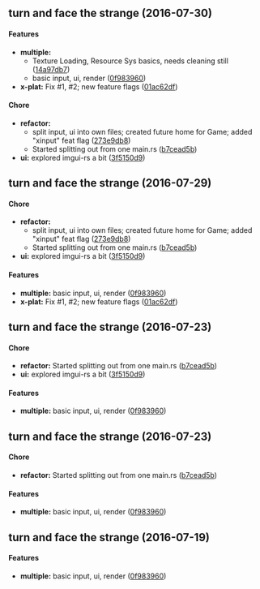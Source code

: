 <a name=""></a>
##  turn and face the strange (2016-07-30)


#### Features

* **multiple:**
  *  Texture Loading, Resource Sys basics, needs cleaning still ([14a97db7](https://gitlab.com/daholland/grimalpha/commit/14a97db702e0d4c63e416c59f54a0cdedd090d1a))
  *  basic input, ui, render ([0f983960](https://gitlab.com/daholland/grimalpha/commit/0f983960cc3398bcba405f72992741a43461b124))
* **x-plat:**  Fix #1, #2; new feature flags ([01ac62df](https://gitlab.com/daholland/grimalpha/commit/01ac62df73200d5bd1cbcf660831ffb7ac4e0039))

#### Chore

* **refactor:**
  *  split input, ui into own files; created future home for Game; added "xinput" feat flag ([273e9db8](https://gitlab.com/daholland/grimalpha/commit/273e9db8844bf20bbed06da15c8948434f84e314))
  *  Started splitting out from one main.rs ([b7cead5b](https://gitlab.com/daholland/grimalpha/commit/b7cead5b6630f04619c2726918f6a6f3fb286bdb))
* **ui:**  explored imgui-rs a bit ([3f5150d9](https://gitlab.com/daholland/grimalpha/commit/3f5150d9fd6d6b880939e279ff594e3c780216dd))



<a name=""></a>
##  turn and face the strange (2016-07-29)


#### Chore

* **refactor:**
  *  split input, ui into own files; created future home for Game; added "xinput" feat flag ([273e9db8](https://gitlab.com/daholland/grimalpha/commit/273e9db8844bf20bbed06da15c8948434f84e314))
  *  Started splitting out from one main.rs ([b7cead5b](https://gitlab.com/daholland/grimalpha/commit/b7cead5b6630f04619c2726918f6a6f3fb286bdb))
* **ui:**  explored imgui-rs a bit ([3f5150d9](https://gitlab.com/daholland/grimalpha/commit/3f5150d9fd6d6b880939e279ff594e3c780216dd))

#### Features

* **multiple:**  basic input, ui, render ([0f983960](https://gitlab.com/daholland/grimalpha/commit/0f983960cc3398bcba405f72992741a43461b124))
* **x-plat:**  Fix #1, #2; new feature flags ([01ac62df](https://gitlab.com/daholland/grimalpha/commit/01ac62df73200d5bd1cbcf660831ffb7ac4e0039))



<a name=""></a>
##  turn and face the strange (2016-07-23)


#### Chore

* **refactor:**  Started splitting out from one main.rs ([b7cead5b](https://gitlab.com/daholland/grimalpha/commit/b7cead5b6630f04619c2726918f6a6f3fb286bdb))
* **ui:**  explored imgui-rs a bit ([3f5150d9](https://gitlab.com/daholland/grimalpha/commit/3f5150d9fd6d6b880939e279ff594e3c780216dd))

#### Features

* **multiple:**  basic input, ui, render ([0f983960](https://gitlab.com/daholland/grimalpha/commit/0f983960cc3398bcba405f72992741a43461b124))



<a name=""></a>
##  turn and face the strange (2016-07-23)


#### Chore

* **refactor:**  Started splitting out from one main.rs ([b7cead5b](https://gitlab.com/daholland/grimalpha/commit/b7cead5b6630f04619c2726918f6a6f3fb286bdb))

#### Features

* **multiple:**  basic input, ui, render ([0f983960](https://gitlab.com/daholland/grimalpha/commit/0f983960cc3398bcba405f72992741a43461b124))



<a name=""></a>
##  turn and face the strange (2016-07-19)


#### Features

* **multiple:**  basic input, ui, render ([0f983960](https://gitlab.com/daholland/grimalpha/commit/0f983960cc3398bcba405f72992741a43461b124))



